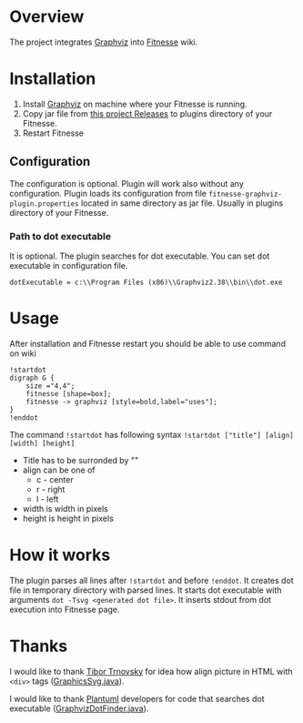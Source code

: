 # Overview

The project integrates [Graphviz](http://www.graphviz.org/) into [Fitnesse](http://www.fitnesse.org/) wiki.

# Installation

1. Install [Graphviz](http://www.graphviz.org/Download.php) on machine where your Fitnesse is running.
2. Copy jar file from [this project Releases](https://github.com/sbellus/fitnesse-graphviz-plugin/releases) to plugins directory of your Fitnesse.
3. Restart Fitnesse

## Configuration

The configuration is optional. Plugin will work also without any configuration.
Plugin loads its configuration from file ```fitnesse-graphviz-plugin.properties``` located in same directory as jar file. Usually in plugins directory of your Fitnesse.

### Path to dot executable
It is optional. The plugin searches for dot executable. You can set dot executable in configuration file.  
```
dotExecutable = c:\\Program Files (x86)\\Graphviz2.38\\bin\\dot.exe
```

# Usage

After installation and Fitnesse restart you should be able to use command on wiki
```
!startdot
digraph G {
	size ="4,4";
	fitnesse [shape=box];
    fitnesse -> graphviz [style=bold,label="uses"];
}
!enddot
```

The command ```!startdot``` has following syntax ```!startdot ["title"] [align] [width] [height]```
* Title has to be surronded by "" 
* align can be one of
  * c - center
  * r - right
  * l - left
* width is width in pixels 
* height is height in pixels

# How it works

The plugin parses all lines after ```!startdot``` and before ```!enddot```.
It creates dot file in temporary directory with parsed lines.
It starts dot executable with arguments ```dot -Tsvg <generated dot file>```.
It inserts stdout from dot execution into Fitnesse page.   

# Thanks
I would like to thank [Tibor Trnovsky](https://sk.linkedin.com/in/tibor-trnovsky-b9774744) for idea how align picture in HTML with ```<div>``` tags ([GraphicsSvg.java](https://github.com/sbellus/fitnesse-graphviz-plugin/blob/master/src/main/java/com/github/sbellus/fitnesse/graphviz/graphics/GraphicsSvg.java)).

I would like to thank [Plantuml](http://plantuml.com/) developers for code that searches dot executable ([GraphvizDotFinder.java](https://github.com/sbellus/fitnesse-graphviz-plugin/blob/master/src/main/java/com/github/sbellus/fitnesse/graphviz/GraphvizDotFinder.java)).
